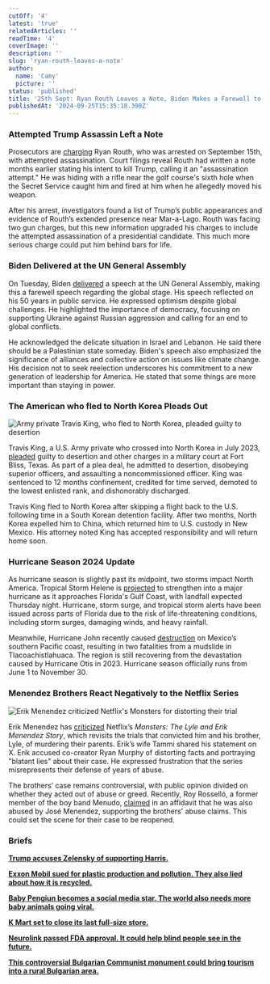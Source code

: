 ```yaml
---
cutOff: '4'
latest: 'true'
relatedArticles: ''
readTime: '4'
coverImage: ''
description: ''
slug: 'ryan-routh-leaves-a-note'
author:
  name: 'Camy'
  picture: ''
status: 'published'
title: '25th Sept: Ryan Routh Leaves a Note, Biden Makes a Farewell to Diplomacy'
publishedAt: '2024-09-25T15:35:18.390Z'
---
```


### Attempted Trump Assassin Left a Note

Prosecutors are [charging](https://www.bbc.com/news/articles/c5y5l9jzjglo) Ryan Routh, who was arrested on September 15th, with attempted assassination. Court filings reveal Routh had written a note months earlier stating his intent to kill Trump, calling it an "assassination attempt." He was hiding with a rifle near the golf course's sixth hole when the Secret Service caught him and fired at him when he allegedly moved his weapon. 

After his arrest, investigators found a list of Trump’s public appearances and evidence of Routh’s extended presence near Mar-a-Lago. Routh was facing two gun charges, but this new information upgraded his charges to include the attempted assassination of a presidential candidate. This much more serious charge could put him behind bars for life.

### Biden Delivered at the UN General Assembly

On Tuesday, Biden [delivered](https://edition.cnn.com/2024/09/24/politics/biden-unga-remarks-foreign-policy-legacy/index.html) a speech at the UN General Assembly, making this a farewell speech regarding the global stage. His speech reflected on his 50 years in public service. He expressed optimism despite global challenges. He highlighted the importance of democracy, focusing on supporting Ukraine against Russian aggression and calling for an end to global conflicts.

He acknowledged the delicate situation in Israel and Lebanon. He said there should be a Palestinian state someday. Biden's speech also emphasized the significance of alliances and collective action on issues like climate change. His decision not to seek reelection underscores his commitment to a new generation of leadership for America. He stated that some things are more important than staying in power. 

### The American who fled to North Korea Pleads Out

![Army private Travis King, who fled to North Korea, pleaded guilty to desertion](/images/american-who-fled-to-north-korea-is-let-off-with-dishonorable-discharge-and-no-additional-jail-time.-QzMj.webp)

Travis King, a U.S. Army private who crossed into North Korea in July 2023, [pleaded](https://www.cbsnews.com/news/travis-king-u-s-soldier-north-korea-pleads-guilty-desertion/) guilty to desertion and other charges in a military court at Fort Bliss, Texas. As part of a plea deal, he admitted to desertion, disobeying superior officers, and assaulting a noncommissioned officer. King was sentenced to 12 months confinement, credited for time served, demoted to the lowest enlisted rank, and dishonorably discharged.

Travis King fled to North Korea after skipping a flight back to the U.S. following time in a South Korean detention facility. After two months, North Korea expelled him to China, which returned him to U.S. custody in New Mexico. His attorney noted King has accepted responsibility and will return home soon.

### Hurricane Season 2024 Update

As hurricane season is slightly past its midpoint, two storms impact North America. Tropical Storm Helene is [projected](https://edition.cnn.com/2024/09/24/weather/helene-florida-storm-preparations/index.html) to strengthen into a major hurricane as it approaches Florida's Gulf Coast, with landfall expected Thursday night. Hurricane, storm surge, and tropical storm alerts have been issued across parts of Florida due to the risk of life-threatening conditions, including storm surges, damaging winds, and heavy rainfall. 

Meanwhile, Hurricane John recently caused [destruction](https://www.newsweek.com/hurricane-john-storm-category-3-mexico-climate-change-1958342) on Mexico’s southern Pacific coast, resulting in two fatalities from a mudslide in Tlacoachistlahuaca. The region is still recovering from the devastation caused by Hurricane Otis in 2023. Hurricane season officially runs from June 1 to November 30.

### Menendez Brothers React Negatively to the Netflix Series 

![Erik Menendez criticized Netflix's Monsters for distorting their trial](/images/menendez-brothers-react-negatively-to-the-netflix-series-Y2Nz.webp)

Erik Menendez has [criticized](https://www.npr.org/2024/09/23/nx-s1-5123898/menendez-brothers-comment-netflix-monsters) Netflix’s *Monsters: The Lyle and Erik Menendez Story*, which revisits the trials that convicted him and his brother, Lyle, of murdering their parents. Erik’s wife Tammi shared his statement on X. Erik accused co-creator Ryan Murphy of distorting facts and portraying "blatant lies" about their case. He expressed frustration that the series misrepresents their defense of years of abuse. 

The brothers’ case remains controversial, with public opinion divided on whether they acted out of abuse or greed. Recently, Roy Rosselló, a former member of the boy band Menudo, [claimed](https://www.thedailybeast.com/where-are-lyle-and-erik-menendez-now-could-new-evidence-see-them-released-from-prison) in an affidavit that he was also abused by José Menendez, supporting the brothers' abuse claims. This could set the scene for their case to be reopened.

### Briefs

[**Trump accuses Zelensky of supporting Harris.**](https://www.politico.eu/article/us-election-donald-trump-volodymyr-zelenskyy-kamala-harris/) 

[**Exxon Mobil sued for plastic production and pollution. They also lied about how it is recycled.**](https://www.nbcnews.com/science/environment/california-sues-exxonmobil-plastic-recycling-deception-rcna172267)

[**Baby Pengiun becomes a social media star. The world also needs more baby animals going viral.**](https://www.bbc.com/news/articles/cp3w4nld5e3o)

[**K Mart set to close its last full-size store.**](https://apnews.com/article/kmart-closing-sears-blue-light-last-store-6b302bbaec8c003351f62aefcf0528b4) 

[**Neurolink passed FDA approval. It could help blind people see in the future.**](https://www.reuters.com/business/healthcare-pharmaceuticals/musks-neuralink-receives-fdas-breakthrough-device-tag-brain-implant-2024-09-17/)

[**This controversial Bulgarian Communist monument could bring tourism into a rural Bulgarian area.**](https://www.euronews.com/travel/2024/09/21/bulgarian-communist-monument-that-attracts-50000-urban-explorers-a-year-eyed-as-tourism-at)